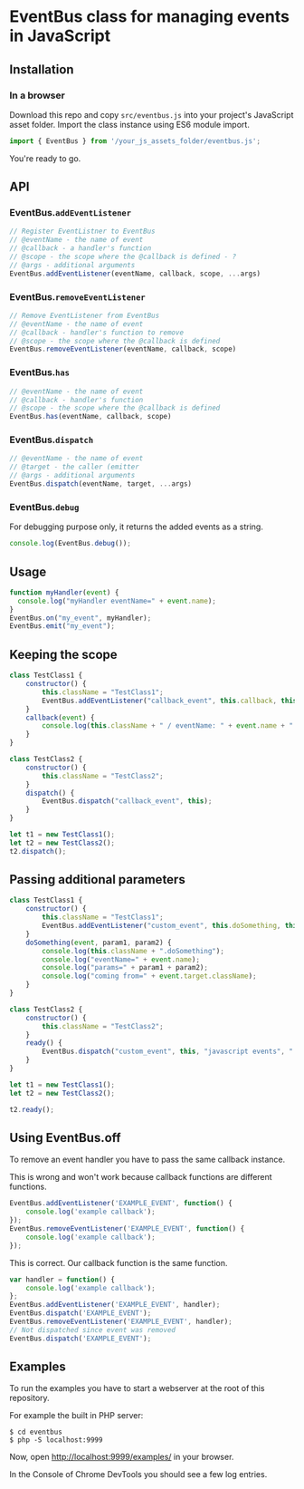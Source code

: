 #  EventBus class for managing events in JavaScript

## Installation

### In a browser

Download this repo and copy `src/eventbus.js` into your project's JavaScript asset folder.
Import the class instance using ES6 module import.

```js
import { EventBus } from '/your_js_assets_folder/eventbus.js';
```

You're ready to go.

## API

### EventBus.`addEventListener`

```js
// Register EventListner to EventBus  
// @eventName - the name of event
// @callback - a handler's function
// @scope - the scope where the @callback is defined - ?
// @args - additional arguments
EventBus.addEventListener(eventName, callback, scope, ...args)
```

### EventBus.`removeEventListener`

```js
// Remove EventListener from EventBus
// @eventName - the name of event
// @callback - handler's function to remove
// @scope - the scope where the @callback is defined
EventBus.removeEventListener(eventName, callback, scope)
```

### EventBus.`has`

```js
// @eventName - the name of event
// @callback - handler's function
// @scope - the scope where the @callback is defined
EventBus.has(eventName, callback, scope)
```

### EventBus.`dispatch`

```js
// @eventName - the name of event
// @target - the caller (emitter
// @args - additional arguments
EventBus.dispatch(eventName, target, ...args)
```

### EventBus.`debug`

For debugging purpose only, it returns the added events as a string.

```js
console.log(EventBus.debug());
```

## Usage

```js
function myHandler(event) {
  console.log("myHandler eventName=" + event.name);
}
EventBus.on("my_event", myHandler);
EventBus.emit("my_event");
```

## Keeping the scope

```js
class TestClass1 {
    constructor() {
        this.className = "TestClass1";
        EventBus.addEventListener("callback_event", this.callback, this);
    }
    callback(event) {
        console.log(this.className + " / eventName: " + event.name + " / dispatcher: " + event.target.className);
    }
}

class TestClass2 {
    constructor() {
        this.className = "TestClass2";
    }
    dispatch() {
        EventBus.dispatch("callback_event", this);
    }
}

let t1 = new TestClass1();
let t2 = new TestClass2();
t2.dispatch();
```

## Passing additional parameters

```js
class TestClass1 {
    constructor() {
        this.className = "TestClass1";
        EventBus.addEventListener("custom_event", this.doSomething, this);
    }
    doSomething(event, param1, param2) {
        console.log(this.className + ".doSomething");
        console.log("eventName=" + event.name);
        console.log("params=" + param1 + param2);
        console.log("coming from=" + event.target.className);
    }
}

class TestClass2 {
    constructor() {
        this.className = "TestClass2";
    }
    ready() {
        EventBus.dispatch("custom_event", this, "javascript events", " are really useful");
    }
}

let t1 = new TestClass1();
let t2 = new TestClass2();

t2.ready();
```

## Using EventBus.off

To remove an event handler you have to pass the same callback instance.

This is wrong and won't work because callback functions are different functions.

```js
EventBus.addEventListener('EXAMPLE_EVENT', function() {
    console.log('example callback');
});
EventBus.removeEventListener('EXAMPLE_EVENT', function() {
    console.log('example callback');
});
```

This is correct. Our callback function is the same function.

```js
var handler = function() {
    console.log('example callback');
};
EventBus.addEventListener('EXAMPLE_EVENT', handler);
EventBus.dispatch('EXAMPLE_EVENT');
EventBus.removeEventListener('EXAMPLE_EVENT', handler);
// Not dispatched since event was removed
EventBus.dispatch('EXAMPLE_EVENT');
```

## Examples

To run the examples you have to start a webserver at the root of this repository.

For example the built in PHP server:

    $ cd eventbus
    $ php -S localhost:9999
    
Now, open <http://localhost:9999/examples/> in your browser.

In the Console of Chrome DevTools you should see a few log entries.
